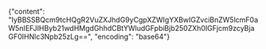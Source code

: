 {"content": "IyBBSSBQcm9tcHQgR2VuZXJhdG9yCgpXZWIgYXBwIGZvciBnZW5lcmF0aW5nIEFJIHByb21wdHMgdGhhdCBtYWludGFpbiBjb250ZXh0IGFjcm9zcyBjaGF0IHNlc3Npb25zLg==", "encoding": "base64"}